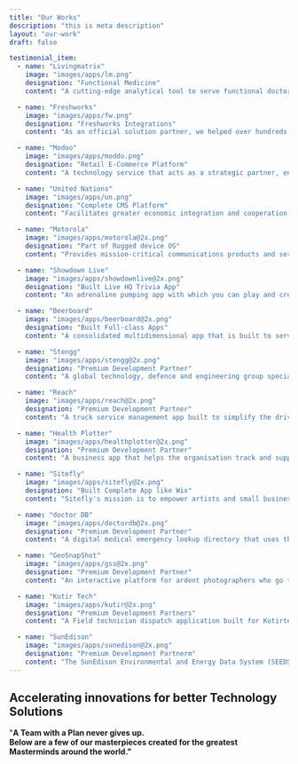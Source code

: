 ```yaml
---
title: "Our Works"
description: "this is meta description"
layout: "our-work"
draft: false

testimonial_item:
  - name: "Livingmatrix"
    image: "images/apps/lm.png"
    designation: "Functional Medicine"
    content: "A cutting-edge analytical tool to serve functional doctors to get accurate depiction of patient's health based on symptoms, questions  ."

  - name: "Freshworks"
    image: "images/apps/fw.png"
    designation: "Freshworks Integrations"
    content: "As an official solution partner, we helped over hundreds of Freshworks customers, each with a unique and innovative solutions. Know more.."

  - name: "Modoo"
    image: "images/apps/moddo.png"
    designation: "Retail E-Commerce Platform"
    content: "A technology service that acts as a strategic partner, enabling the clients' brands and stores have all the necessary tools to sell more better."

  - name: "United Nations"
    image: "images/apps/un.png"
    designation: "Complete CMS Platform"
    content: "Facilitates greater economic integration and cooperation among its member countries and promotes sustainable development."

  - name: "Motorola"
    image: "images/apps/motorola@2x.png"
    designation: "Part of Rugged device OS"
    content: "Provides mission-critical communications products and services to public safety and commercial customers around the world."

  - name: "Showdown Live"
    image: "images/apps/showdownlive@2x.png"
    designation: "Built Live HQ Trivia App"
    content: "An adrenaline pumping app with which you can play and create live streaming trivia game shows right on your phone."

  - name: "Beerboard"
    image: "images/apps/beerboard@2x.png"
    designation: "Built Full-class Apps"
    content: "A consolidated multidimensional app that is built to serve as a beer management solution integrating Bars, brewers and Beer lovers."

  - name: "Stengg"
    image: "images/apps/stengg@2x.png"
    designation: "Premium Development Partner"
    content: "A global technology, defence and engineering group specialising in the aerospace, electronics, land systems and marine sectors."

  - name: "Reach"
    image: "images/apps/reach@2x.png"
    designation: "Premium Development Partner"
    content: "A truck service management app built to simplify the driver request process and create value for Service Providers with a clean and simple system."

  - name: "Health Plotter"
    image: "images/apps/healthplotter@2x.png"
    designation: "Premium Development Partner"
    content: "A business app that helps the organisation track and support employees health insurance and other relating claim details for continual benefits."

  - name: "Sitefly"
    image: "images/apps/sitefly@2x.png"
    designation: "Built Complete App like Wix"
    content: "Sitefly's mission is to empower artists and small businesses to create compelling social websites and grow their fan base."

  - name: "doctor DB"
    image: "images/apps/doctordb@2x.png"
    designation: "Premium Development Partner"
    content: "A digital medical emergency lookup directory that uses the GPS location of the users to list the nearby doctors, clinics and hospitals."

  - name: "GeoSnapShot"
    image: "images/apps/gss@2x.png"
    designation: "Premium Development Partner"
    content: "An interactive platform for ardent photographers who go to events, take photos and display them on the site which can be purchased by users later."

  - name: "Kutir Tech"
    image: "images/apps/kutir@2x.png"
    designation: "Premium Development Partners"
    content: "A Field technician dispatch application built for Kutirtech using IBM worklight, MEAP where IBM expands its overall mobile capabilities."

  - name: "SunEdison"
    image: "images/apps/sunedison@2x.png"
    designation: "Premium Development Partnerm"
    content: "The SunEdison Environmental and Energy Data System (SEEDS) is the infrastructure through which SunEdison's solar power plants monitored."
---
```


## Accelerating innovations for better **Technology Solutions**

"<b>A Team with a Plan never gives up<b>. <br>Below are a few of our masterpieces created for the greatest Masterminds around the world."
